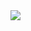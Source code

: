 <img src="https://cdn.images.express.co.uk/img/dynamic/130/590x/secondary/optical-illusion-illusions-pictures-visual-best-moving-1389316.jpg?r=1533628508135">
